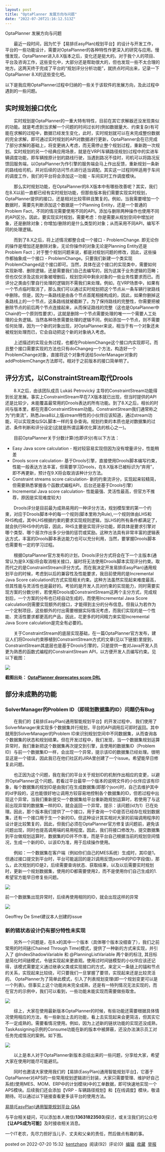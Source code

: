 ```yaml
---
layout: post
title: "OptaPlanner 发展方向与问题"
date: "2022-07-20T21:16:12.513Z"
---
```

OptaPlanner 发展方向与问题

​　　最近一段时间，因为忙于【易排(EasyPlan)规划平台】的设计与开发工作，平台的一些功能设计，需要对OptaPlanner的各种特性作更深入的研究与应用。慢慢发现，OptaPlanner进入8.X版本之后，变化还是挺大的。对于我个人的项目、平台及咨询工作，这些变化中，大部分还是帮助很大的，但也发现一些不太合理的地方。这两天终于完成了平台的“规划评分分析功能”，就挤点时间出来，记录一下OptaPlanner 8.X的这些变化吧。

以下是我应用OptaPlanner过程中归纳的一些关于该软件的发展方向，及此过程中遇到的一些问题。

实时规划接口优化
--------

　　实时规划是OptaPlanner的一重大特有特性，目前在其它求解器还没发现类似的功能。就是考虑到当求解一个问题的时间过长时(例如数据量大、约束复杂)有可能在求解的过程中，数据已经发生变化，此时，实时规划就可以在未完成整份数据的完全求解，即可通过实时规划的API对数据进行更新，OptaPlanner会在已完成了部分求解的基础上，将变更纳入考虑，而无需停止整个规划过程，重新跑一次规划。实时规划的另一个经典应用场景，就是在VRP(车辆路径规划)过程中的实进车辆调度功能，即车辆按原计划的路线行驶，当遇到路况不佳时，司机可以将路况反馈回服务端，以OptaPlanner为作引擎的服务端会马上作出反馈，重新规划一条新的路线给司机，并对后续的访问节点进行适当调配。其实这一过程同样适用于车间的调度工作，我们的平台将会添加这一功能 - 车间实时工作调度模块。

　　那么实时规划功能，在OptaPlanner的8.X版本中有哪些改善呢？其实，我们在8.X以前一直都已经有实时规划功能，但那些版本我们需要实现实时规划，OptaPlanner提供的接口，还是相对比较零碎且繁复的。例如，当我需要增加一个数据时，需要先判断添加这个数据是一个Planning Entity，还是一个普通的Problem Fact，不同的情况需要使用不同的API。添加与删除两种操作也使用不同的API区分。因此，要实现实时规划，需要考虑：你是需要从规划空间中增加对象，还是删除对象；你增加/删除的是什么类型的对象；从而采用不同API，编写不同的处理逻辑。

　　而到了8.X之后，将上述情况都整合成一个接口 - ProblemChange. 即无论你的操作是增加还是删除对象，无论你操作的对象无论是Planning Entity还是Problem Fact；对于整个规划问题来说，都是对规划问题的修改，因此，这些操作都抽象成一个接口 - ProblemChange。只要我们新建一个类实现ProblemChanged这个接口即可。当然，具体在这个接口的实现类中，需要如何实现新增、删除逻辑，还是需要我们自己去编写的，因为这属于业务逻辑的范畴；但也仅仅涉及这些对象被增删后，规划空间中剩余对象的一些业务性要求而已。而评分之类由引擎自行处理的逻辑则不需我们来处理。例如，在VRP场景中，如果有一个节点临时取消了，那么我们可以通过实时规划把这个节点从一条车辆行驶路线中删除。但是，因为一条路线是由各个节点首尾相接构成的，因此，如果你删掉这条路线上的一个节点，这条路线就被截断了。为了保持路线的完整性，你需要把被删除节点的前后两个节点连接起来，从而保证路线的完整（这也是OptaPlanner中Chain的一个原则性要求）。这就是删除一个节点需要处理的唯一一个需要人工处理的业务逻辑。当然各种场景需要处理的逻辑不同，例如添加一个节点，则不需要任何处理，因为一个新的对象出现，对OptaPlanner来说，相当于有一个对象还未被规划处理而已，它会自动把这个新的对象纳入考虑。

　　上述描述的实现业务过程，也都在ProblemChange这个接口内实现即可。而且整个接口需要实现的方法也只有doChangeg一个方法，构造好一个ProblemChange对象，直接将这个对象传送给SovlerManager对象的addProblemChange方法即可。相对于之前版本的接口简单明了。

评分方式，以ConstraintStream取代Drools
------------------------------

　　8.X之后，由该团队成员 Lukáš Petrovický 主导的ConstraintStream功能得到长足发展。事实上ConstraintStream早在7.X版本就已出现，但当时提供的API还是比较少，未能覆盖最常用的Drools表达的所有功能。到了8.X之后，相长的时间与版本里，都在完善ConstraintStream功能。ConstraintStream我们通常称之为“约束流”，熟悉Java8以上版stream特性的小伙伴应该知道，通过stream功能，可以实现类似SQL脚本一样的复杂查询。规划约束的本质也是对数据集的过滤、条件判断和评分设定(这就是所谓运筹优化算法的核心之一)。

　　目前OptaPlanner关于分数计算(也即评分)有以下方法：

*   Easy Java score calculation - 相对较容易实现但因为没有增量评分，性能稍差
*   Drools score calculation- 基于Drools引擎，直接使用Drools脚本编写约束，性能一般表达方法丰富，但需要学习Drools，在8.X版本已被标识为“弃用”，即不再更新，预计在9.X将会取消该种计分方法。
*   Constraint streams score calculation- 新的约束流评分，实现起来较精简，但需要熟悉掌握各个函数式编程API，后台还是基于Drools引擎）
*   Incremental Java score calculation- 性能最强、灵活性最高，但官方不推荐，原因是实现难度较大)

　　Drools评分是目前最为成熟易用的一种评分方法，规划模型里的第一个约束，对应于Drools脚本中的每一个规则(脚本里称为Rule),一个规则体由LHS和RHS构成，其中LHS根据约束的要求实现规则逻辑，当LHS的所有条件都满足了，就会执行RHS中的内容，因此，RHS主要是实现评分功能，即具体是要求引擎对哪个类型、哪个层次作出多少分值的惩罚或奖励。这种方法具有非常丰富的逻辑表达方式，丰富的Drools脚本表达能力也可以充分利用，当然，要掌握Drools脚本也需要有一定的学习过程。

　　根据OptaPlanner官方发布的计划，Drools评分方式将会在下一个主版本(通常认为是9.X版)将会取消相关接口，届时将无法使用Drools脚本实现评分约束。取而代之的是ConstraintStream评分方式。而在我决定开发易排(EasyPlan)通用规划平台的时候，考虑到以后的兼容性及性能要求，我目前使用的是Incremental Java Score calculation的方式实现相关约束。这种方法虽然实现起来难度最高，但其性能与灵活性也是最好的。考验的是开发人员对约束的实现能力，同时需要实现方案的分数分析，若使用Drools或ConstraintStream这两个主分方式，完成规划后，一个方案的分布也已经自动生成的，而使用Incremental Java Score calculation则需要实现额外的接口，才能得到主分的分布信息。但我认为若作为一个定制项目，这些额外的付出需要根据实际情况考虑，而我们实现的是一个性能、灵活性要求都更高的产品，因此，花更多的时间精力来实现Incremental Java Score calculation是完全有必要的。

　　关于ConstraintStream的底层实现基础，在一篇OptaPlanner官方发布，建议人们将Drools约束移植到ConstraintStream方式的文章(见以下链接)里提到，ConstraintStream其底层也是基于Drools引擎的，只是提供一套对Java开发人员更为熟悉的函数式编程的ConstraintStream API，以方便开发人员编写约束。见以下截图：

![](https://img2022.cnblogs.com/blog/148283/202207/148283-20220720152527493-2020376093.png)

**截图出处： [OptaPlanner deprecates score DRL](https://www.optaplanner.org/blog/2022/05/26/optaplanner-deprecates-score-drl.html "OptaPlanner deprecates score DRL")**

部分未成熟的功能
--------

### SolverManager的Problem ID（即规划数据集的ID）问题仍有Bug

　　在我们的【易排(EasyPlan)通用智能规划平台】的开发过程中， 我们使用了SolverManager来实现多个数据集并行规划，平台的API调用后可即时返回。其中就用到SolverManager的Problem ID来识别规划空间中不同数据集，从而查询各个数据集的状态和规划结果。但在开发过程中，我们发现，当一个数据集规划运算异常时，我们重新把这个数据集再次提交到引擎，且使用的数据集ID（Problem ID）与前一个数据集ID一样，会出现一个异常，提示该ID的数据集已经处理。很明显这是一个错误，因此我已在他们社区的JIRA里创建了一个issue。希望能早日修复此问题。

　　也正因为这个问题，我在我们的平台关于规划ID的机制作出相应的变更，以避开OptaPlanner这个问题。若看过平台最早一个版本的说明文件的小伙伴应该有印象，每个数据集的规划ID是由我们在生成数据集(即那个json)时，自己去维护其中的id字段的，这也能很好地让调用方较容易地控制各个数据集的ID，但若过程中出现这个异常，当我们重新提交一个数据集给平台重新跑规划运算时，若使用了与这前出现异常的数据集一样的ID，就会返回一个异常，提示：该问题(id为1）已在处理。因此，那个版本我们提供了一个接口，用于查询一个ID是否已经存在规划数据集，还有一个接口用于生一个新的ID。但这种设计其实相对大家的前端调用程序的设计是比较繁复的，因此，但我们必须在OptaPlanner官方修复该问题前，避免该问题出现，同时也提高调用端的易用程度。因此，我们将接口修改为，提交数据集到平台做规划运算时，数据集的ID并不作准，而是平台自己根据当前的规划空间情况，生成一个新的ID，以该ID为准，用于后续操作使用。

　　例如：一个数据集在客户端（例如你们自己的MES系统）生成时，其ID是1，但通过接口提交到平台时，平台可能返回的是2(调用反馈json中的PID字段值)，那么，此次规划的ID是2，后续需要查询状态、获取结果，以及以后需要实时规划时，更新一个规划数据集，使用的ID都需要使用2，而不是使用你们自己生成的1. 希望官方能早日修复些问题。

![](https://img2022.cnblogs.com/blog/148283/202207/148283-20220720152717128-1855406364.png)

前一个数据集出现异常时，后续再使用相同的ID，就会出现这样的异常

![](https://img2022.cnblogs.com/blog/148283/202207/148283-20220720152746977-629731449.png)

Geoffrey De Smet建议本人创建的issue

### 新的链状态设计仍有部分特性未实现

　　另外一个问题是，在8.x的其中一个版本（具体哪个版本没细查了），我们之前常用的时间链(Chained Through Time)模式，提供了一种新的方式来实现，并引入了 @IndexShadowVariable 和 @PlanningListVariable 两个新的标注, 其目标是简化时间链模式，令链实现起来更直观。使用过时间链模型的小伙伴应该还记得，该模式需要定义通过继承父类或实现接口的方式，来定义一条链上的锚和节点的关系，实现起来比较绕，可只要我们一旦掌握了要领，实现起来还是比较灵活的。 OptaPlanner为了简单此模式，引入了列表规划变理(即一个规划变更可以是一个列表)。但事实上这个功能尚未完全成熟，还是有一特列情况无法实现的，而在官方的示例中，我们可以看到，一些功能未能实现而需要做些取舍。

![](https://img2022.cnblogs.com/blog/148283/202207/148283-20220720152837626-1663859384.png)

　　综上，大家在使用最新版本OptaPlanner的时候，有些功能还需要根据具体情况使用相应的方法，有一些新加上去的功能，看上去实现起来会更简洁，但其实它不一定成熟的。需要看情况使用。例如，因为上述新的链状功能的实现还没成熟，TaskAssigning示例的Consume功能在新的版本中被屏蔽，还没办法演示员工对任务完成情况的案例。如下图。

![](https://img2022.cnblogs.com/blog/148283/202207/148283-20220720152900566-746314587.png)

　　以上是本人对于OptaPlanner新版本总结出来的一些问题，分享给大家，希望大家在使用时能尽可能避坑。

　　同时也邀请大家使用我们的【易排(EasyPlan)通用智能规划平台】，它基于OptaPlanner对APS的一些常用规划逻辑进行封装，大家只需要管理、维护好自己系统(使用MES、MOM、ERP中的计划模块)中的工单数据，即可快速地实现一个APS模块。后续我们还会添加【VRP - 车辆路径规划】和【在线调度】模块，敬请期待。可以通过以下链接查看更多该平台的使用方法。

[易排(EasyPlan)通用智能规划平台 Q&A](https://mp.weixin.qq.com/s/jtwYKwn98Oxyd1U1IQIwxQ)

与平台相关疑问，可以添加本人微信(**13631823503**)探讨，或关注我们的公众号【**让APS成为可能**】及时接收相关消息。

一个IT老农，先尽力担好当儿子、丈夫和父亲的责任，然后做点有趣的事。

posted on 2022-07-20 15:32  [kentzhang](https://www.cnblogs.com/kentzhang/)  阅读(92)  评论(0)  [编辑](https://i.cnblogs.com/EditPosts.aspx?postid=16498233)  [收藏](javascript:void(0))  [举报](javascript:void(0))